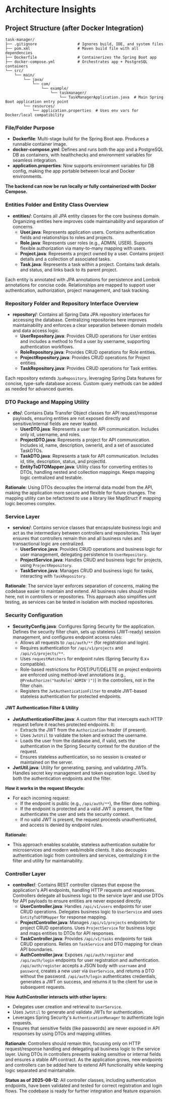 # Architecture Insights

## Project Structure (after Docker Integration)

```
task-manager/
├── .gitignore                  # Ignores build, IDE, and system files
├── pom.xml                     # Maven build file with all dependencies
├── Dockerfile                  # Containerizes the Spring Boot app
├── docker-compose.yml          # Orchestrates app + PostgreSQL containers
└── src/
    └── main/
        └── java/
            └── com/
                └── example/
                    └── taskmanager/
                        └── TaskManagerApplication.java  # Main Spring Boot application entry point
        └── resources/
            └── application.properties  # Uses env vars for Docker/local compatibility
```

### File/Folder Purpose
- **Dockerfile**: Multi-stage build for the Spring Boot app. Produces a runnable container image.
- **docker-compose.yml**: Defines and runs both the app and a PostgreSQL DB as containers, with healthchecks and environment variables for seamless integration.
- **application.properties**: Now supports environment variables for DB config, making the app portable between local and Docker environments.

**The backend can now be run locally or fully containerized with Docker Compose.**

### Entities Folder and Entity Class Overview
- **entities/**: Contains all JPA entity classes for the core business domain. Organizing entities here improves code maintainability and separation of concerns.
  - **User.java**: Represents application users. Contains authentication fields and relationships to roles and projects.
  - **Role.java**: Represents user roles (e.g., ADMIN, USER). Supports flexible authorization via many-to-many mapping with users.
  - **Project.java**: Represents a project owned by a user. Contains project details and a collection of associated tasks.
  - **Task.java**: Represents a task within a project. Contains task details and status, and links back to its parent project.

Each entity is annotated with JPA annotations for persistence and Lombok annotations for concise code. Relationships are mapped to support user authentication, authorization, project management, and task tracking.

### Repository Folder and Repository Interface Overview
- **repository/**: Contains all Spring Data JPA repository interfaces for accessing the database. Centralizing repositories here improves maintainability and enforces a clear separation between domain models and data access logic.
  - **UserRepository.java**: Provides CRUD operations for User entities and includes a method to find a user by username, supporting authentication workflows.
  - **RoleRepository.java**: Provides CRUD operations for Role entities.
  - **ProjectRepository.java**: Provides CRUD operations for Project entities.
  - **TaskRepository.java**: Provides CRUD operations for Task entities.

Each repository extends `JpaRepository`, leveraging Spring Data features for concise, type-safe database access. Custom query methods can be added as needed for advanced queries.


### DTO Package and Mapping Utility
- **dto/**: Contains Data Transfer Object classes for API request/response payloads, ensuring entities are not exposed directly and sensitive/internal fields are never leaked.
  - **UserDTO.java**: Represents a user for API communication. Includes only id, username, and roles.
  - **ProjectDTO.java**: Represents a project for API communication. Includes id, name, description, ownerId, and a set of associated TaskDTOs.
  - **TaskDTO.java**: Represents a task for API communication. Includes id, title, description, status, and projectId.
  - **EntityToDTOMapper.java**: Utility class for converting entities to DTOs, handling nested and collection mappings. Keeps mapping logic centralized and testable.

**Rationale**: Using DTOs decouples the internal data model from the API, making the application more secure and flexible for future changes. The mapping utility can be refactored to use a library like MapStruct if mapping logic becomes complex.


### Service Layer
- **service/**: Contains service classes that encapsulate business logic and act as the intermediary between controllers and repositories. This layer ensures that controllers remain thin and all business rules and transactional logic are centralized.
  - **UserService.java**: Provides CRUD operations and business logic for user management, delegating persistence to `UserRepository`.
  - **ProjectService.java**: Handles CRUD and business logic for projects, using `ProjectRepository`.
  - **TaskService.java**: Manages CRUD and business logic for tasks, interacting with `TaskRepository`.

**Rationale**: The service layer enforces separation of concerns, making the codebase easier to maintain and extend. All business rules should reside here, not in controllers or repositories. This approach also simplifies unit testing, as services can be tested in isolation with mocked repositories.


### Security Configuration
- **SecurityConfig.java**: Configures Spring Security for the application. Defines the security filter chain, sets up stateless (JWT-ready) session management, and configures endpoint access rules:
  - Allows all requests to `/api/auth/**` (for registration and login).
  - Requires authentication for `/api/v1/projects` and `/api/v1/projects/**`.
  - Uses `requestMatchers` for endpoint rules (Spring Security 6.x+ compatible).
  - Role-based restrictions for POST/PUT/DELETE on project endpoints are enforced using method-level annotations (e.g., `@PreAuthorize("hasRole('ADMIN')")`) in the controllers, not in the filter chain.
  - Registers the `JwtAuthenticationFilter` to enable JWT-based stateless authentication for protected endpoints.

#### JWT Authentication Filter & Utility
- **JwtAuthenticationFilter.java**: A custom filter that intercepts each HTTP request before it reaches protected endpoints. It:
  - Extracts the JWT from the `Authorization` header (if present).
  - Uses `JwtUtil` to validate the token and extract the username.
  - Loads the user from the database and, if valid, sets the authentication in the Spring Security context for the duration of the request.
  - Ensures stateless authentication, so no session is created or maintained on the server.
- **JwtUtil.java**: Utility for generating, parsing, and validating JWTs. Handles secret key management and token expiration logic. Used by both the authentication endpoints and the filter.

**How it works in the request lifecycle:**
- For each incoming request:
  - If the endpoint is public (e.g., `/api/auth/**`), the filter does nothing.
  - If the endpoint is protected and a valid JWT is present, the filter authenticates the user and sets the security context.
  - If no valid JWT is present, the request proceeds unauthenticated, and access is denied by endpoint rules.

**Rationale:**
- This approach enables scalable, stateless authentication suitable for microservices and modern web/mobile clients. It also decouples authentication logic from controllers and services, centralizing it in the filter and utility for maintainability.

### Controller Layer
- **controller/**: Contains REST controller classes that expose the application's API endpoints, handling HTTP requests and responses. Controllers delegate all business logic to the service layer and use DTOs for API payloads to ensure entities are never exposed directly.
  - **UserController.java**: Handles `/api/v1/users` endpoints for user CRUD operations. Delegates business logic to `UserService` and uses `EntityToDTOMapper` for response mapping.
  - **ProjectController.java**: Manages `/api/v1/projects` endpoints for project CRUD operations. Uses `ProjectService` for business logic and maps entities to DTOs for API responses.
  - **TaskController.java**: Provides `/api/v1/tasks` endpoints for task CRUD operations. Relies on `TaskService` and DTO mapping for clean API boundaries.
  - **AuthController.java**: Exposes `/api/auth/register` and `/api/auth/login` endpoints for user registration and authentication. `/api/auth/register` accepts a JSON body with `username` and `password`, creates a new user via `UserService`, and returns a DTO without the password. `/api/auth/login` authenticates credentials, generates a JWT on success, and returns it to the client for use in subsequent requests.

**How AuthController interacts with other layers:**
- Delegates user creation and retrieval to `UserService`.
- Uses `JwtUtil` to generate and validate JWTs for authentication.
- Leverages Spring Security's `AuthenticationManager` to authenticate login requests.
- Ensures that sensitive fields (like passwords) are never exposed in API responses by using DTOs and mapping utilities.

**Rationale**: Controllers should remain thin, focusing only on HTTP request/response handling and delegating all business logic to the service layer. Using DTOs in controllers prevents leaking sensitive or internal fields and ensures a stable API contract. As the application grows, new endpoints and controllers can be added here to extend API functionality while keeping logic separated and maintainable.

**Status as of 2025-08-12**: All controller classes, including authentication endpoints, have been validated and tested for correct registration and login flows. The codebase is ready for further integration and feature expansion.
